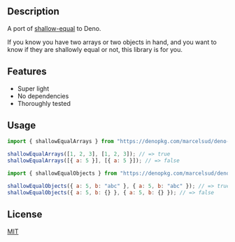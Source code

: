 ## Description

A port of <a href="https://npmjs.org/package/shallow-equal" target="_blank">shallow-equal</a> to Deno.

If you know you have two arrays or two objects in hand, and you want to know if they are shallowly equal or not, this library is for you.

## Features

- Super light
- No dependencies
- Thoroughly tested

## Usage

```js
import { shallowEqualArrays } from "https://denopkg.com/marcelsud/deno-shallow-equal/mod.ts";

shallowEqualArrays([1, 2, 3], [1, 2, 3]); // => true
shallowEqualArrays([{ a: 5 }], [{ a: 5 }]); // => false
```

```js
import { shallowEqualObjects } from "https://denopkg.com/marcelsud/deno-shallow-equal/mod.ts";

shallowEqualObjects({ a: 5, b: "abc" }, { a: 5, b: "abc" }); // => true
shallowEqualObjects({ a: 5, b: {} }, { a: 5, b: {} }); // => false
```

## License

<a href="http://moroshko.mit-license.org" target="_blank">MIT</a>